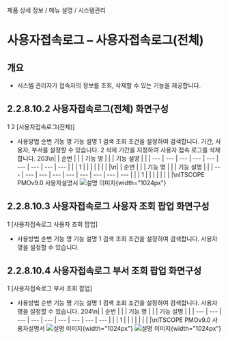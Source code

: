<!--breadcrumb:제품 상세 정보 / 메뉴 설명 / 시스템관리--><span class="md-breadcrumb">제품 상세 정보 / 메뉴 설명 / 시스템관리</span>
# 사용자접속로그 – 사용자접속로그(전체)
<!--5th-h2-toc-->
## 개요

- 시스템 관리자가 접속자의 정보를 조회, 삭제할 수 있는 기능을 제공합니다.
## 2.2.8.10.2 사용자접속로그(전체) 화면구성
1
2
[사용자접속로그(전체)]
- 사용방법
순번 기능 명 기능 설명
1 검색 조회 조건을 설정하여 검색합니다. 기간, 사용자, 부서를 설정할 수 있습니다.
2 삭제 기간을 지정하여 사용자 접속 로그를 삭제합니다.
203\n|  | 순번 |  |  | 기능 명 |  |  | 기능 설명 |  |
| --- | --- | --- | --- | --- | --- | --- | --- | --- |
|  | 1 |  |  |  |  |  |  |  |\n|  | 순번 |  |  | 기능 명 |  |  | 기능 설명 |  |
| --- | --- | --- | --- | --- | --- | --- | --- | --- |
|  | 1 |  |  |  |  |  |  |  |\nITSCOPE PMOv9.0 사용자설명서
![설명 이미지](/02_outputs/manual_images/2.2.8.10.2.png){width="1024px"}
## 2.2.8.10.3 사용자접속로그 사용자 조회 팝업 화면구성
1
[사용자접속로그 사용자 조회 팝업]
- 사용방법
순번 기능 명 기능 설명
1 검색 조회 조건을 설정하여 검색합니다. 사용자 명을 설정할 수 있습니다.
## 2.2.8.10.4 사용자접속로그 부서 조회 팝업 화면구성
1
[사용자접속로그 부서 조회 팝업]
- 사용방법
순번 기능 명 기능 설명
1 검색 조회 조건을 설정하여 검색합니다. 사용자 명을 설정할 수 있습니다.
204\n|  | 순번 |  |  | 기능 명 |  |  | 기능 설명 |  |
| --- | --- | --- | --- | --- | --- | --- | --- | --- |
|  | 1 |  |  |  |  |  |  |  |\nITSCOPE PMOv9.0 사용자설명서
![설명 이미지](/02_outputs/manual_images/2.2.8.10.4_(1).png){width="1024px"}
![설명 이미지](/02_outputs/manual_images/2.2.8.10.4_(2).png){width="1024px"}
